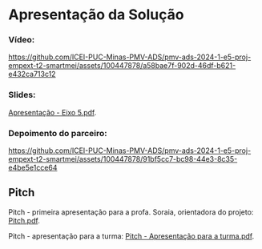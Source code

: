 # Apresentação da Solução

### Vídeo:

https://github.com/ICEI-PUC-Minas-PMV-ADS/pmv-ads-2024-1-e5-proj-empext-t2-smartmei/assets/100447878/a58bae7f-902d-46df-b621-e432ca713c12

### Slides:
[Apresentação - Eixo 5.pdf](https://github.com/user-attachments/files/15938117/Apresentacao.-.Eixo.5.pdf).

### Depoimento do parceiro:

https://github.com/ICEI-PUC-Minas-PMV-ADS/pmv-ads-2024-1-e5-proj-empext-t2-smartmei/assets/100447878/91bf5cc7-bc98-44e3-8c35-e4be5e1cce64

## Pitch

Pitch - primeira apresentação para a profa. Soraia, orientadora do projeto:
[Pitch.pdf](https://github.com/ICEI-PUC-Minas-PMV-ADS/pmv-ads-2024-1-e5-proj-empext-t2-smartmei/files/14398561/Pitch.pdf).

Pitch - apresentação para a turma:
[Pitch - Apresentação para a turma.pdf](https://github.com/ICEI-PUC-Minas-PMV-ADS/pmv-ads-2024-1-e5-proj-empext-t2-smartmei/files/14565491/Pitch.-.Apresentacao.para.a.turma.pdf).
